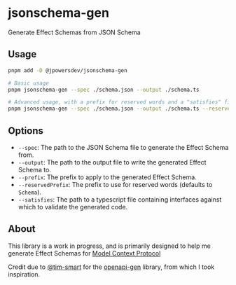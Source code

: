 # jsonschema-gen

Generate Effect Schemas from JSON Schema

## Usage

```bash
pnpm add -D @jpowersdev/jsonschema-gen

# Basic usage
pnpm jsonschema-gen --spec ./schema.json --output ./schema.ts

# Advanced usage, with a prefix for reserved words and a "satisfies" file
pnpm jsonschema-gen --spec ./schema.json --output ./schema.ts --reservedPrefix Mcp --satisfies mcp.ts
```

## Options

- `--spec`: The path to the JSON Schema file to generate the Effect Schema from.
- `--output`: The path to the output file to write the generated Effect Schema to.
- `--prefix`: The prefix to apply to the generated Effect Schema.
- `--reservedPrefix`: The prefix to use for reserved words (defaults to `Schema`).
- `--satisfies`: The path to a typescript file containing interfaces against which to validate the generated code.

## About

This library is a work in progress, and is primarily designed to help me generate Effect Schemas for [Model Context Protocol](https://github.com/modelcontextprotocol/specification/blob/main/schema/2024-11-05/schema.json)

Credit due to [@tim-smart](https://github.com/tim-smart) for the [openapi-gen](https://github.com/tim-smart/openapi-gen) library, from which I took inspiration.
